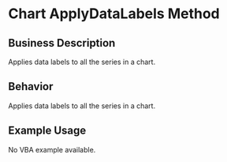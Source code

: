 # Chart ApplyDataLabels Method

## Business Description
Applies data labels to all the series in a chart.

## Behavior
Applies data labels to all the series in a chart.

## Example Usage
No VBA example available.